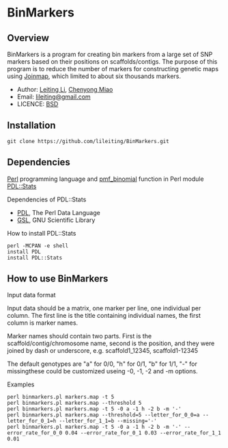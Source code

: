 BinMarkers
======

Overview
------

BinMarkers is a program for creating bin markers from a large set of SNP markers based on their positions on scaffolds/contigs. The purpose of this program is to reduce the number of markers for constructing genetic maps using [Joinmap](http://www.kyazma.nl/index.php/mc.JoinMap/), which limited to about six thousands markers.

* Author: [Leiting Li](https://github.com/lileiting), [Chenyong Miao](https://github.com/freemao)
* Email: lileiting@gmail.com
* LICENCE: [BSD](http://opensource.org/licenses/bsd-license.php)

Installation
------

    git clone https://github.com/lileiting/BinMarkers.git

Dependencies
------

[Perl](http://www.perl.org) programming language and [pmf_binomial](http://pdl-stats.sourceforge.net/Distr.htm#pmf_binomial) function in Perl module [PDL::Stats](https://metacpan.org/pod/PDL::Stats)

Dependencies of PDL::Stats

- [PDL](https://metacpan.org/pod/PDL), The Perl Data Language
- [GSL](http://www.gnu.org/software/gsl/), GNU Scientific Library

How to install PDL::Stats

    perl -MCPAN -e shell
    install PDL
    install PDL::Stats

How to use BinMarkers
------

Input data format

Input data should be a matrix, one marker per line, one individual per column.
The first line is the title containing individual names, the first column is 
marker names.

Marker names should contain two parts. First is the scaffold/contig/chromosome 
name, second is the position, and they were joined by dash or underscore, e.g.
scaffold1\_12345, scaffold1-12345

The default genotypes are "a" for 0/0, "h" for 0/1, "b" for 1/1, "-" for 
missingthese could be customized useing -0, -1, -2 and -m options.

Examples

    perl binmarkers.pl markers.map -t 5
    perl binmarkers.pl markers.map --threshold 5
    perl binmarkers.pl markers.map -t 5 -0 a -1 h -2 b -m '-'
    perl binmarkers.pl markers.map --threshold=5 --letter_for_0_0=a --letter_for_0_1=h --letter_for_1_1=b --missing='-'
    perl binmarkers.pl markers.map -t 5 -0 a -1 h -2 b -m '-' --error_rate_for_0_0 0.04 --error_rate_for_0_1 0.03 --error_rate_for_1_1 0.01
